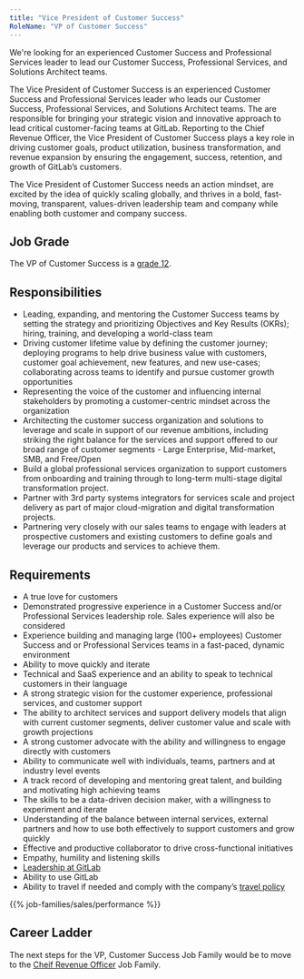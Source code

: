 ```yaml
---
title: "Vice President of Customer Success"
RoleName: "VP of Customer Success"
---
```


We're looking for an experienced Customer Success and Professional Services leader to lead our Customer Success, Professional Services, and Solutions Architect teams.

The Vice President of Customer Success is an experienced Customer Success and Professional Services leader who leads our Customer Success, Professional Services, and Solutions Architect teams. The are responsible for bringing your strategic vision and innovative approach to lead critical customer-facing teams at GitLab.  Reporting to the Chief Revenue Officer, the Vice President of Customer Success plays a key role in driving customer goals, product utilization, business transformation, and revenue expansion by ensuring the engagement, success, retention, and growth of GitLab’s customers.

The Vice President of Customer Success needs an action mindset, are excited by the idea of quickly scaling globally, and thrives in a bold, fast-moving, transparent, values-driven leadership team and company while enabling both customer and company success.

## Job Grade

The VP of Customer Success is a [grade 12](/handbook/total-rewards/compensation/compensation-calculator/#gitlab-job-grades).

## Responsibilities

- Leading, expanding, and mentoring the Customer Success teams by setting the strategy and prioritizing Objectives and Key Results (OKRs); hiring, training, and developing a world-class team
- Driving customer lifetime value by defining the customer journey; deploying programs to help drive business value with customers, customer goal achievement, new features, and new use-cases; collaborating across teams to identify and pursue customer growth opportunities
- Representing the voice of the customer and influencing internal stakeholders by promoting a customer-centric mindset across the organization
- Architecting the customer success organization and solutions to leverage and scale in support of our revenue ambitions, including striking the right balance for the services and support offered to our broad range of customer segments - Large Enterprise, Mid-market, SMB, and Free/Open
- Build a global professional services organization to support customers from onboarding and training through to long-term multi-stage digital transformation project.
- Partner with 3rd party systems integrators for services scale and project delivery as part of major cloud-migration and digital transformation projects.
- Partnering very closely with our sales teams to engage with leaders at prospective customers and existing customers to define goals and leverage our products and services to achieve them.


## Requirements

- A true love for customers
- Demonstrated progressive experience in a Customer Success and/or Professional Services leadership role. Sales experience will also be considered
- Experience building and managing large (100+ employees) Customer Success and or Professional Services teams in a fast-paced, dynamic environment
- Ability to move quickly and iterate
- Technical and SaaS experience and an ability to speak to technical customers in their language
- A strong strategic vision for the customer experience, professional services, and customer support
- The ability to architect services and support delivery models that align with current customer segments, deliver customer value and scale with growth projections
- A strong customer advocate with the ability and willingness to engage directly with customers
- Ability to communicate well with individuals, teams, partners and at industry level events
- A track record of developing and mentoring great talent, and building and motivating high achieving teams
- The skills to be a data-driven decision maker, with a willingness to experiment and iterate
- Understanding of the balance between internal services, external partners and how to use both effectively to support customers and grow quickly
- Effective and productive collaborator to drive cross-functional initiatives
- Empathy, humility and listening skills
- [Leadership at GitLab](https://about.gitlab.com/company/team/structure/#s-group)
- Ability to use GitLab
- Ability to travel if needed and comply with the company’s [travel policy](https://about.gitlab.com/handbook/travel/)

{{% job-families/sales/performance %}}

## Career Ladder

The next steps for the VP, Customer Success Job Family would be to move to the [Cheif Revenue Officer](/job-families/sales/chief-revenue-officer/) Job Family.
